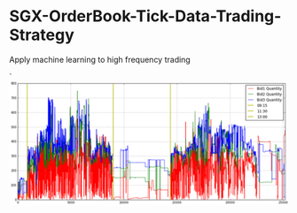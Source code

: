 # SGX-OrderBook-Tick-Data-Trading-Strategy

Apply machine learning to high frequency trading

`![png](graph/Quantity.png)


